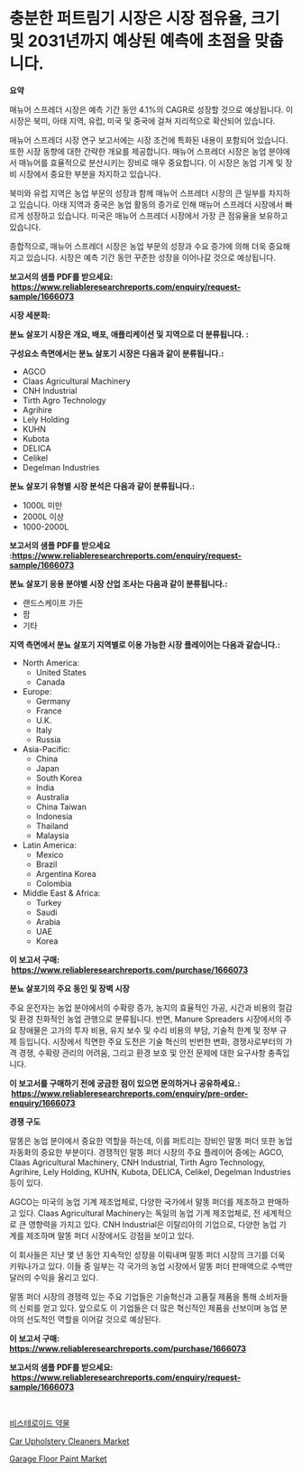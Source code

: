 <p><h1>충분한 퍼트림기 시장은 시장 점유율, 크기 및 2031년까지 예상된 예측에 초점을 맞춥니다.</h1></p><p><strong>요약</strong></p>
<p><p>매뉴어 스프레더 시장은 예측 기간 동안 4.1%의 CAGR로 성장할 것으로 예상됩니다. 이 시장은 북미, 아태 지역, 유럽, 미국 및 중국에 걸쳐 지리적으로 확산되어 있습니다.</p><p>매뉴어 스프레더 시장 연구 보고서에는 시장 조건에 특화된 내용이 포함되어 있습니다. 또한 시장 동향에 대한 간략한 개요를 제공합니다. 매뉴어 스프레더 시장은 농업 분야에서 매뉴어를 효율적으로 분산시키는 장비로 매우 중요합니다. 이 시장은 농업 기계 및 장비 시장에서 중요한 부분을 차지하고 있습니다.</p><p>북미와 유럽 지역은 농업 부문의 성장과 함께 매뉴어 스프레더 시장의 큰 일부를 차지하고 있습니다. 아태 지역과 중국은 농업 활동의 증가로 인해 매뉴어 스프레더 시장에서 빠르게 성장하고 있습니다. 미국은 매뉴어 스프레더 시장에서 가장 큰 점유율을 보유하고 있습니다.</p><p>종합적으로, 매뉴어 스프레더 시장은 농업 부문의 성장과 수요 증가에 의해 더욱 중요해지고 있습니다. 시장은 예측 기간 동안 꾸준한 성장을 이어나갈 것으로 예상됩니다.</p></p>
<p><strong>보고서의 샘플 PDF를 받으세요: &nbsp;<a href="https://www.reliableresearchreports.com/enquiry/request-sample/1666073">https://www.reliableresearchreports.com/enquiry/request-sample/1666073</a></strong></p>
<p><strong>시장 세분화:</strong></p>
<p><strong> 분뇨 살포기 시장은 개요, 배포, 애플리케이션 및 지역으로 더 분류됩니다. :</strong></p>
<p><strong>구성요소 측면에서는 분뇨 살포기 시장은 다음과 같이 분류됩니다.:</strong></p>
<p><ul><li>AGCO</li><li>Claas Agricultural Machinery</li><li>CNH Industrial</li><li>Tirth Agro Technology</li><li>Agrihire</li><li>Lely Holding</li><li>KUHN</li><li>Kubota</li><li>DELICA</li><li>Celikel</li><li>Degelman Industries</li></ul></p>
<p><strong> 분뇨 살포기 유형별 시장 분석은 다음과 같이 분류됩니다.:</strong></p>
<p><ul><li>1000L 미만</li><li>2000L 이상</li><li>1000-2000L</li></ul></p>
<p><strong>보고서의 샘플 PDF를 받으세요 :<a href="https://www.reliableresearchreports.com/enquiry/request-sample/1666073">https://www.reliableresearchreports.com/enquiry/request-sample/1666073</a></strong></p>
<p><strong> 분뇨 살포기 응용 분야별 시장 산업 조사는 다음과 같이 분류됩니다.:</strong></p>
<p><ul><li>랜드스케이프 가든</li><li>팜</li><li>기타</li></ul></p>
<p><strong>지역 측면에서 분뇨 살포기 지역별로 이용 가능한 시장 플레이어는 다음과 같습니다.:</strong></p>
<p><ul>
    <li>
        North America:
        <ul>
            <li>United States</li>
            <li>Canada</li>
        </ul>
    </li>
    <li>
        Europe:
        <ul>
            <li>Germany</li>
            <li>France</li>
            <li>U.K.</li>
            <li>Italy</li>
            <li>Russia</li>
        </ul>
    </li>
    <li>
        Asia-Pacific:
        <ul>
            <li>China</li>
            <li>Japan</li>
            <li>South Korea</li>
            <li>India</li>
            <li>Australia</li>
            <li>China Taiwan</li>
            <li>Indonesia</li>
            <li>Thailand</li>
            <li>Malaysia</li>
        </ul>
    </li>
    <li>
        Latin America:
        <ul>
            <li>Mexico</li>
            <li>Brazil</li>
            <li>Argentina Korea</li>
            <li>Colombia</li>
        </ul>
    </li>
    <li>
        Middle East & Africa:
        <ul>
            <li>Turkey</li>
            <li>Saudi</li>
            <li>Arabia</li>
            <li>UAE</li>
            <li>Korea</li>
        </ul>
    </li>
    </ul></p>
<p><strong>이 보고서 구매: &nbsp;<a href="https://www.reliableresearchreports.com/purchase/1666073">https://www.reliableresearchreports.com/purchase/1666073</a></strong></p>
<p><strong>분뇨 살포기의 주요 동인 및 장벽 시장</strong></p>
<p><p>주요 운전자는 농업 분야에서의 수확량 증가, 농지의 효율적인 가공, 시간과 비용의 절감 및 환경 친화적인 농업 관행으로 분류됩니다. 반면, Manure Spreaders 시장에서의 주요 장애물은 고가의 투자 비용, 유지 보수 및 수리 비용의 부담, 기술적 한계 및 정부 규제 등입니다. 시장에서 직면한 주요 도전은 기술 혁신의 빈번한 변화, 경쟁사로부터의 가격 경쟁, 수확량 관리의 어려움, 그리고 환경 보호 및 안전 문제에 대한 요구사항 충족입니다.</p></p>
<p><strong>이 보고서를 구매하기 전에 궁금한 점이 있으면 문의하거나 공유하세요.: &nbsp;<a href="https://www.reliableresearchreports.com/enquiry/pre-order-enquiry/1666073">https://www.reliableresearchreports.com/enquiry/pre-order-enquiry/1666073</a></strong></p>
<p><strong>경쟁 구도</strong></p>
<p><p>말똥은 농업 분야에서 중요한 역할을 하는데, 이를 퍼트리는 장비인 말똥 퍼더 또한 농업 자동화의 중요한 부분이다. 경쟁적인 말똥 퍼더 시장의 주요 플레이어 중에는 AGCO, Claas Agricultural Machinery, CNH Industrial, Tirth Agro Technology, Agrihire, Lely Holding, KUHN, Kubota, DELICA, Celikel, Degelman Industries 등이 있다.</p><p>AGCO는 미국의 농업 기계 제조업체로, 다양한 국가에서 말똥 퍼더를 제조하고 판매하고 있다. Claas Agricultural Machinery는 독일의 농업 기계 제조업체로, 전 세계적으로 큰 영향력을 가지고 있다. CNH Industrial은 이탈리아의 기업으로, 다양한 농업 기계를 제조하며 말똥 퍼더 시장에서도 강점을 보이고 있다.</p><p>이 회사들은 지난 몇 년 동안 지속적인 성장을 이뤄내며 말똥 퍼더 시장의 크기를 더욱 키워나가고 있다. 이들 중 일부는 각 국가의 농업 시장에서 말똥 퍼더 판매액으로 수백만 달러의 수익을 올리고 있다.</p><p>말똥 퍼더 시장의 경쟁력 있는 주요 기업들은 기술혁신과 고품질 제품을 통해 소비자들의 신뢰를 얻고 있다. 앞으로도 이 기업들은 더 많은 혁신적인 제품을 선보이며 농업 분야의 선도적인 역할을 이어갈 것으로 예상된다.</p></p>
<p><strong>이 보고서 구매: &nbsp; <a href="https://www.reliableresearchreports.com/purchase/1666073">https://www.reliableresearchreports.com/purchase/1666073</a></strong></p>
<p><strong>보고서의 샘플 PDF를 받으세요: &nbsp;<a href="https://www.reliableresearchreports.com/enquiry/request-sample/1666073">https://www.reliableresearchreports.com/enquiry/request-sample/1666073</a></strong><strong></strong></p>
<p>&nbsp;</p>
<p><p><a href="https://medium.com/@cordiehyatt1/nsaids-%EC%95%BD%EB%AC%BC-%EC%8B%9C%EC%9E%A5-%EB%8F%99%ED%96%A5-%EB%B0%8F-%EC%8B%9C%EC%9E%A5-%EB%B6%84%EC%84%9D%EC%9D%80-2024-2031%EB%85%84%EC%9D%98-%EA%B8%B0%EA%B0%84%EC%9D%84-%EC%9C%84%ED%95%B4-%EC%98%88%EC%B8%A1%EB%90%A9%EB%8B%88%EB%8B%A4-959ba36f6465">비스테로이드 약물</a></p><p><a href="https://fuschia-pecorino-a6d.notion.site/Car-Upholstery-Cleaners-Market-Size-Furnishes-Valuable-Information-Encompassing-Market-Share-Market-871ad04957a04f5fbf8bd00da851de2e">Car Upholstery Cleaners Market</a></p><p><a href="https://changeable-paste-463.notion.site/Decoding-the-Garage-Floor-Paint-Market-A-Deep-Dive-into-the-Latest-Market-Trends-Market-Segmentati-e2cc106286fd4d16b2078ad730237d22">Garage Floor Paint Market</a></p></p>